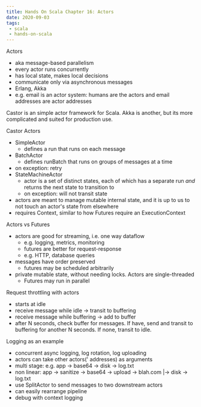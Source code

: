 ```yaml
---
title: Hands On Scala Chapter 16: Actors
date: 2020-09-03
tags:
 - scala
 - hands-on-scala
---
```

Actors
 - aka message-based parallelism
 - every actor runs concurrently
 - has local state, makes local decisions
 - communicate only via asynchronous messages
 - Erlang, Akka
 - e.g. email is an actor system: humans are the actors and email addresses are actor addresses
 
Castor is an simple actor framework for Scala. Akka is another, but its more complicated 
and suited for production use.

Castor Actors
 - SimpleActor
   - defines a run that runs on each message
 - BatchActor
   - defines runBatch that runs on groups of messages at a time
 - on exception: retry
 - StateMachineActor
   - actor is a set of distinct states, each of which has a separate run *and* returns the next
 state to transition to
   - on exception: will not transit state
 - actors are meant to manage mutable internal state, and it is up to us to not touch an
 actor's state from elsewhere
 - requires Context, similar to how Futures require an ExecutionContext

Actors vs Futures
 - actors are good for streaming, i.e. one way dataflow
   - e.g. logging, metrics, monitoring
   - futures are better for request-response
   - e.g. HTTP, database queries
 - messages have order preserved
   - futures may be scheduled arbitrarily
 - private mutable state, without needing locks. Actors are single-threaded
   - Futures may run in parallel
   
Request throttling with actors
 - starts at idle
 - receive message while idle -> transit to buffering
 - receive message while buffering -> add to buffer
 - after N seconds, check buffer for messages. If have, send and transit to buffering
 for another N seconds. If none, transit to idle.
 
 
Logging as an example
 - concurrent async logging, log rotation, log uploading
 - actors can take other actors(' addresses) as arguments
 - multi stage: e.g. app -> base64 -> disk -> log.txt
 - non linear: app -> sanitize -> base64 -> upload -> blah.com
                                        |-> disk -> log.txt
 - use SplitActor to send messages to two downstream actors
 - can easily rearrange pipeline
 - debug with context logging
